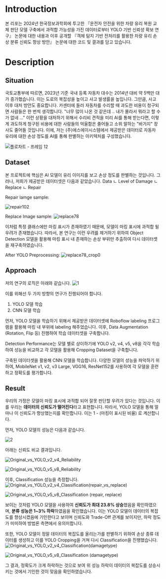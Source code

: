 # Introduction

본 리포는 2024년 한국정보과학회에 투고한 『운전자 안전을 위한 차량 유리 복원 교체 판단 모델 구축에서 과적합 가능성을 가진 데이터로부터 YOLO 기반 신뢰성 확보 연구』 논문에 대한 내용과 이후 공개할 『객체 탐지 기반 전처리를 활용한 차량 유리 손상 분류 신뢰도 향상 방안』 논문에 대한 코드 및 결과를 담고 있습니다.

# Description

## Situation

 국토교통부에 따르면, 2023년 기준 국내 등록 자동차 대수는 2014년 대비 약 5백만 대가 증가했습니다. 이는 도로의 복잡성을 높이고 사고 발생률을 높입니다. 그만큼, 사고 이후 대처 방안도 중요합니다.
카센터에 들러 자동차를 수리할 때 과도한 비용이 청구되면 사람들은 한 번씩 생각합니다. "너무 많이 나온 것 같은데 .. 내가 몰라서 뭐라고 할 수가 없네 ..." 
이런 상황을 대처하기 위해서 수리비 견적을 미리 AI를 통해 받는다면, 이렇게 과도하게 청구된 비용에 대한 사람들의 억울함은 줄어들고 소위 말하는 "바가지" 장사도 줄어들 것입니다.
이에, 저는 (주)에스에이시스템에서 제공받은 데이터로 자동차 유리에 대한 손상 정도를 AI를 통해 판별하는 아키텍처를 구성했습니다.

![플로차트 - 프레임 12](https://github.com/user-attachments/assets/45d02229-9006-40d5-b12a-4b1cb51c488e)

## Dataset

 본 프로젝트에 핵심은 AI 모델이 유리 이미지를 보고 손상 정도를 판별하는 것입니다. 그러나, 저희가 제공받은 데이터셋은 다음과 같았습니다.
Data
ㄴ Level of Damage
  ㄴ Replace
  ㄴ Repair

Repair Iamge sample:

![repair102](https://github.com/user-attachments/assets/0613852a-b1bc-46eb-8aca-7dd525d8393c)

Replace Image sample:
![replace78](https://github.com/user-attachments/assets/726d131a-e476-4fcb-ad99-8a298ad2c01c)

이처럼 특정 클래스에만 마킹 표시가 존재하였기 때문에, 모델이 마킹 표시에 과적합 될 우려가 존재했습니다. 따라서, 본 연구는 이런 우려를 제거하기 위하여 Object Detection 모델을 활용해 마킹 표시 내 존재하는 손상 부위만 추출하여 다시 데이터셋을 재구축하였습니다.

After YOLO Preprocessing:
![replace78_crop0](https://github.com/user-attachments/assets/7fb61408-5b99-4bf0-8cc5-9121f81ab542)

## Approach

 저의 연구의 로직은 아래와 같습니다.
![1](https://github.com/user-attachments/assets/b32fa912-28a1-479d-a39b-37a364e7a9db)

이를 위해선 두 가지 방향의 연구가 진행되어야 합니다.
1) YOLO 모델 학습
2) CNN 모델 학습

먼저, YOLO 모델을 학습하기 위해서 제공받은 데이터셋에 Roboflow labeling 프로그램을 활용해 마킹 내 부위에 labeling 해주었습니다. 이후, Data Augmentation (Rotation, Flip 등) 진행하여 학습 데이터셋을 구축합니다.

Detection Performance는 모델 별로 상이하기에 YOLO v2, v4, v5, v8을 각각 학습하여 성능을 비교하고 각 모델을 활용해 Cropping Dataset을 구축합니다.

구축된 데이터셋을 활용해 CNN 모델을 학습합니다. 다양한 모델의 성능을 파악하기 위하여, MobileNet v1, v2, v3 Large, VGG16, ResNet152를 사용하여 각 모델을 훈련하고 정확도를 평가합니다.

## Result

 우리의 가정은 모델이 마킹 표시에 과적합 되어 잘못 판단할 우려가 있다는 것입니다. 이를 우리는 **데이터의 신뢰도가 떨어진다**라고 표현합니다. 따라서, YOLO 모델을 통해 얼마나 이 신뢰도가 향상했는지를 확인합니다. 이는 1 - (마킹이 표시된 비율) 로 계산합니다.

먼저, YOLO 모델의 성능은 다음과 같습니다.

![2](https://github.com/user-attachments/assets/04fa91c9-c857-41d9-9430-8aba9bc2683b)

아래는 신뢰도 비교 결과입니다.

 ![Original_vs_YOLO_v2_v4_Reliability](https://github.com/user-attachments/assets/c917db04-8643-450b-ae08-6b3d486b9624)

![Original_vs_YOLO_v5_v8_Reliability](https://github.com/user-attachments/assets/ce632c25-85d3-42ad-b825-426d6397fa5c)

이후, Classification 성능을 측정합니다.
![Original_vs_YOLO_v2_v4_Classification(repair_vs_replace)](https://github.com/user-attachments/assets/11f97b5a-c8fc-470d-aa23-52604f479ae7)

![Original_vs_YOLO_v5_v8_Classification (repair, replace)](https://github.com/user-attachments/assets/05a683c6-d7aa-46cf-986d-1e385795c1cd)

 보이는 것처럼 YOLO 모델을 사용하여 **신뢰도가 최대 23.8% 상승**했음을 확인하였으며, **분류 성능은 1~3% 하락**하였음을 확인했습니다. 이는 YOLO 모델이 데이터의 복잡도를 향상시켰음에 기인한다고 보이며 신뢰도와 Trade-Off 관계를 보이지만, 하락 정도가 미미하여 방법론 측면에서 유의미합니다.

또한, YOLO 모델이 정말 데이터의 복잡도를 올리는가를 판별하기 위하여 손상 종류 데이터를 생성하고 이를 YOLO Cropping을 거쳐 다시 Classification을 진행했습니다.
![Original_vs_YOLO_v2_v4_Classification(damagetype)](https://github.com/user-attachments/assets/7178d67f-ff2e-4e86-b434-df758d0d9c0a)

![Original_vs_YOLO_v5_v8_Classification (damagetype)](https://github.com/user-attachments/assets/c02d06ee-753f-4035-90d9-da6dba5e98e3)

그 결과, 정확도가 크게 하락하는 것으로 보여 위 성능 하락이 데이터의 복잡도를 상승시키는 것에서 기인한 것이 맞음을 확인하였습니다.

